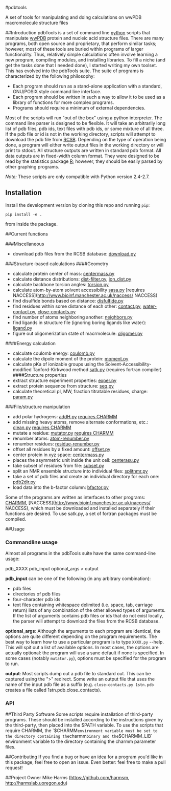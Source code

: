 #pdbtools

A set of tools for manipulating and doing calculations on wwPDB macromolecule structure files

##Introduction
pdbTools is a set of command line [python](http://www.python.org) scripts that manipulate [wwPDB](http://www.wwpdb.org/) protein and nucleic acid structure files.  There are many programs, both open source and proprietary, that perform similar tasks; however, most of these tools are buried within programs of larger functionality.  Thus, relatively simple calculations often involve learning a new program, compiling modules, and installing libraries. To fill a niche (and get the tasks done that I needed done), I started writing my own toolset.  This has evolved into the pdbTools suite.  The suite of programs is characterized by the following philosophy:

  * Each program should run as a stand-alone application with a standard, GNU/POSIX style command line interface.
  * Each program should be written in such a way to allow it to be used as a library of functions for more complex programs.
  * Programs should require a minimum of external dependencies.

Most of the scripts will run "out of the box" using a python interpreter.  The command line parser is designed to be flexible.  It will take an arbitrarily long list of pdb files, pdb ids, text files with pdb ids, or some mixture of all three.  If the pdb file or id is not in the working directory, scripts will attempt to download the pdb file from [RCSB](http://www.rcsb.org/).  Depending on the type of operation being done, a program will either write output files in the working directory or will print to stdout.  All structure outputs are written in standard pdb format.  All data outputs are in fixed-width column format.  They were designed to be read by the statistics package [R](http://cran.r-project.org/); however, they should be easily parsed by other graphing programs.

*Note:* These scripts are only compatible with Python version 2.4-2.7.

## Installation

Install the development version by cloning this repo and running `pip`:
```
pip install -e .
```
from inside the package.

##Current functions

###Miscellaneous
  * download pdb files from the RCSB database: [download.py](https://github.com/harmslab/pdbtools/blob/master/pdbTools/download.py)

###Structure-based calculations
####Geometry
  * calculate protein center of mass: [centermass.py](https://github.com/harmslab/pdbtools/blob/master/pdbTools/centermass.py)
  * calculate distance distributions: [dist-filter.py](https://github.com/harmslab/pdbtools/blob/master/pdbTools/dist-filter.py),  [ion_dist.py](https://github.com/harmslab/pdbtools/blob/master/pdbTools/ion-dist.py)
  * calculate backbone torsion angles: [torsion.py](https://github.com/harmslab/pdbtools/blob/master/pdbTools/torsion.py)
  * calculate atom-by-atom solvent accessibility [sasa.py](https://github.com/harmslab/pdbtools/blob/master/pdbTools/sasa.py) [requires NACCESS](http://www.bioinf.manchester.ac.uk/naccess/ NACCESS)
  * find disulfide bonds based on distance: [disfulfide.py](https://github.com/harmslab/pdbtools/blob/master/pdbTools/disulfide.py)
  * find residues within some distance of each other: [contact.py](https://github.com/harmslab/pdbtools/blob/master/pdbTools/contact.py), [water-contact.py](https://github.com/harmslab/pdbtools/blob/master/pdbTools/water-contact.py), [close-contacts.py](https://github.com/harmslab/pdbtools/blob/master/pdbTools/close-contacts.py)
  * find number of atoms neighboring another: [neighbors.py](https://github.com/harmslab/pdbtools/blob/master/pdbTools/neighbors.py)
  * find ligands in structure file (ignoring boring ligands like water): [ligand.py](https://github.com/harmslab/pdbtools/blob/master/pdbTools/ligand.py)
  * figure out oligomerization state of macrmolecule: [oligomer.py](https://github.com/harmslab/pdbtools/blob/master/pdbTools/oligomer.py)

####Energy calculation
  * calculate coulomb energy: [coulomb.py](https://github.com/harmslab/pdbtools/blob/master/pdbTools/coulomb.py)
  * calculate the dipole moment of the protein: [moment.py](https://github.com/harmslab/pdbtools/blob/master/pdbTools/moment.py)
  * calculate pKa of ionizable groups using the Solvent-Accessibility-modified Tanford-Kirkwood method [satk.py](https://github.com/harmslab/pdbtools/blob/master/pdbTools/satk.py) (requires fortran compiler)
####Structure properties
  * extract structure experiment properties: [exper.py](https://github.com/harmslab/pdbtools/blob/master/pdbTools/exper.py)
  * extract protein sequence from structure: [seq.py](https://github.com/harmslab/pdbtools/blob/master/pdbTools/seq.py)
  * calculate theoretical pI, MW, fraction titratable residues, charge: [param.py](https://github.com/harmslab/pdbtools/blob/master/pdbTools/param.py)

###File/structure manipulation
  * add polar hydrogens: [addH.py](https://github.com/harmslab/pdbtools/blob/master/pdbTools/addH.py) [requires CHARMM](http://www.charmm.org/)
  * add missing heavy atoms, remove alternate conformations, etc.: [clean.py](https://github.com/harmslab/pdbtools/blob/master/pdbTools/clean.py) [requires CHARMM](http://www.charmm.org/)
  * mutate a residue: [mutator.py](https://github.com/harmslab/pdbtools/blob/master/pdbTools/mutator.py) [requires CHARMM](http://www.charmm.org/)
  * renumber atoms: [atom-renumber.py](https://github.com/harmslab/pdbtools/blob/master/pdbTools/atom_renumber.py)
  * renumber residues: [residue-renumber.py](https://github.com/harmslab/pdbtools/blob/master/pdbTools/residue-renumber.py)
  * offset all residues by a fixed amount: [offset.py](https://github.com/harmslab/pdbtools/blob/master/pdbTools/offset.py)
  * center protein in xyz space: [centermass.py](https://github.com/harmslab/pdbtools/blob/master/pdbTools/centermass.py)
  * places the asymmetric unit inside the unit cell: [centerasu.py](https://github.com/harmslab/pdbtools/blob/master/pdbTools/centerasu.py)
  * take subset of residues from file: [subset.py](https://github.com/harmslab/pdbtools/blob/master/pdbTools/subset.py)
  * split an NMR ensemble structure into individual files: [splitnmr.py](https://github.com/harmslab/pdbtools/blob/master/pdbTools/splitnmr.py)
  * take a set of pdb files and create an individual directory for each one: [pdb2dir.py](https://github.com/harmslab/pdbtools/blob/master/pdbTools/pdb2dir.py)
  * load data into the b-factor column: [bfactor.py](https://github.com/harmslab/pdbtools/blob/master/pdbTools/bfactor.py)

Some of the programs are written as interfaces to other programs: [CHARMM](http://www.charmm.org/),  [NACCESS](http://www.bioinf.manchester.ac.uk/naccess/ NACCESS), which must be downloaded and installed separately if their functions are desired.  To use satk.py, a set of fortran packages must be compiled.


##Usage

### Commandline usage

Almost all programs in the pdbTools suite have the same command-line usage:

pdb_XXXX pdb_input optional_args > output

**pdb_input** can be one of the following (in any arbitrary combination):
  * pdb files
  * directories of pdb files
  * four-character pdb ids
  * text files containing whitespace delimited (i.e. space, tab, carriage return) lists of any combination of the other allowed types of arguments. If the list of arguments contains pdb files or ids that do not exist locally, the parser will attempt to download the files from the RCSB database.  

**optional_args**: Although the arguments to each program are identical, the options are quite different depending on the program requirements.  The best way to learn how to use a particular program is to type `XXXX.py` --help.  This will spit out a list of available options.  In most cases, the options are actually optional: the program will use a sane default if none is specified.  In some cases (notably `mutator.py`), options must be specified for the program to run.

**output**: Most scripts dump out a pdb file to standard out.  This can be captured using the ">" redirect.   Some write an output file that uses the name of the input pdb file as a suffix (e.g. `close-contacts.py 1stn.pdb` creates a file called 1stn.pdb.close_contacts).  

### API


##Third Party Software
Some scripts require installation of third-party programs.  These should be installed according to the instructions given by the third-party, then placed into the $PATH variable.  To use the scripts that require CHARMM, the `$CHARMM` environment variable must be set to the directory containing the `charmm` binary and the `$CHARMM_LIB` environment variable to the directory containing the charmm parameter files.  


##Contributing
If you find a bug or have an idea for a program you'd like in this package, feel free to open an issue.  Even better: feel free to make a pull request!

##Project Owner
Mike Harms (https://github.com/harmsm, http://harmslab.uoregon.edu)
